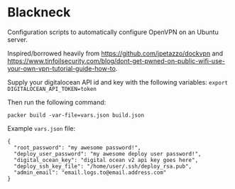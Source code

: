 Blackneck
=========
Configuration scripts to automatically configure OpenVPN on an Ubuntu server.

Inspired/borrowed heavily from https://github.com/jpetazzo/dockvpn and https://www.tinfoilsecurity.com/blog/dont-get-pwned-on-public-wifi-use-your-own-vpn-tutorial-guide-how-to.

Supply your digitalocean API id and key with the following variables:
    `export DIGITALOCEAN_API_TOKEN=token`

Then run the following command:
```
packer build -var-file=vars.json build.json
```

Example `vars.json` file:
```
{
  "root_password": "my awesome password!",
  "deploy_user_password": "my awesome deploy user password!",
  "digital_ocean_key": "digital ocean v2 api key goes here",
  "deploy_ssh_key_file": "/home/user/.ssh/deploy_rsa.pub",
  "admin_email": "email.logs.to@email.address.com"
}
```
